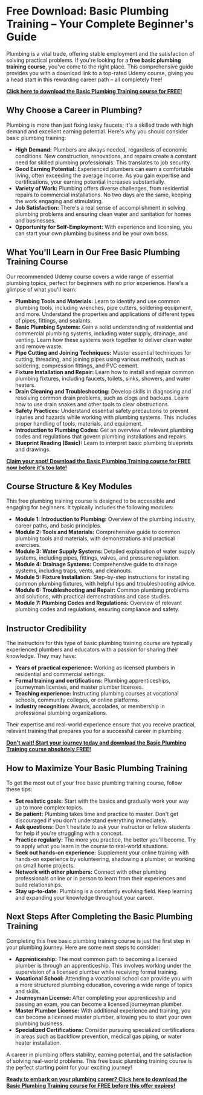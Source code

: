 # Free Download: Basic Plumbing Training – Your Complete Beginner's Guide

Plumbing is a vital trade, offering stable employment and the satisfaction of solving practical problems. If you're looking for a **free basic plumbing training course**, you've come to the right place. This comprehensive guide provides you with a download link to a top-rated Udemy course, giving you a head start in this rewarding career path – all completely free!

[**Click here to download the Basic Plumbing Training course for FREE!**](https://udemywork.com/basic-plumbing-training)

## Why Choose a Career in Plumbing?

Plumbing is more than just fixing leaky faucets; it's a skilled trade with high demand and excellent earning potential. Here's why you should consider basic plumbing training:

*   **High Demand:** Plumbers are always needed, regardless of economic conditions. New construction, renovations, and repairs create a constant need for skilled plumbing professionals. This translates to job security.
*   **Good Earning Potential:** Experienced plumbers can earn a comfortable living, often exceeding the average income. As you gain expertise and certifications, your earning potential increases substantially.
*   **Variety of Work:** Plumbing offers diverse challenges, from residential repairs to commercial installations. No two days are the same, keeping the work engaging and stimulating.
*   **Job Satisfaction:** There's a real sense of accomplishment in solving plumbing problems and ensuring clean water and sanitation for homes and businesses.
*   **Opportunity for Self-Employment:** With experience and licensing, you can start your own plumbing business and be your own boss.

## What You'll Learn in Our Free Basic Plumbing Training Course

Our recommended Udemy course covers a wide range of essential plumbing topics, perfect for beginners with no prior experience. Here's a glimpse of what you'll learn:

*   **Plumbing Tools and Materials:** Learn to identify and use common plumbing tools, including wrenches, pipe cutters, soldering equipment, and more. Understand the properties and applications of different types of pipes, fittings, and sealants.
*   **Basic Plumbing Systems:** Gain a solid understanding of residential and commercial plumbing systems, including water supply, drainage, and venting. Learn how these systems work together to deliver clean water and remove waste.
*   **Pipe Cutting and Joining Techniques:** Master essential techniques for cutting, threading, and joining pipes using various methods, such as soldering, compression fittings, and PVC cement.
*   **Fixture Installation and Repair:** Learn how to install and repair common plumbing fixtures, including faucets, toilets, sinks, showers, and water heaters.
*   **Drain Cleaning and Troubleshooting:** Develop skills in diagnosing and resolving common drain problems, such as clogs and backups. Learn how to use drain snakes and other tools to clear obstructions.
*   **Safety Practices:** Understand essential safety precautions to prevent injuries and hazards while working with plumbing systems. This includes proper handling of tools, materials, and equipment.
*   **Introduction to Plumbing Codes:** Get an overview of relevant plumbing codes and regulations that govern plumbing installations and repairs.
*   **Blueprint Reading (Basic):** Learn to interpret basic plumbing blueprints and drawings.

[**Claim your spot! Download the Basic Plumbing Training course for FREE now before it's too late!**](https://udemywork.com/basic-plumbing-training)

## Course Structure & Key Modules

This free plumbing training course is designed to be accessible and engaging for beginners. It typically includes the following modules:

*   **Module 1: Introduction to Plumbing:** Overview of the plumbing industry, career paths, and basic principles.
*   **Module 2: Tools and Materials:** Comprehensive guide to common plumbing tools and materials, with demonstrations and practical exercises.
*   **Module 3: Water Supply Systems:** Detailed explanation of water supply systems, including pipes, fittings, valves, and pressure regulation.
*   **Module 4: Drainage Systems:** Comprehensive guide to drainage systems, including traps, vents, and cleanouts.
*   **Module 5: Fixture Installation:** Step-by-step instructions for installing common plumbing fixtures, with helpful tips and troubleshooting advice.
*   **Module 6: Troubleshooting and Repair:** Common plumbing problems and solutions, with practical demonstrations and case studies.
*   **Module 7: Plumbing Codes and Regulations:** Overview of relevant plumbing codes and regulations, ensuring compliance and safety.

## Instructor Credibility

The instructors for this type of basic plumbing training course are typically experienced plumbers and educators with a passion for sharing their knowledge. They may have:

*   **Years of practical experience:** Working as licensed plumbers in residential and commercial settings.
*   **Formal training and certifications:** Plumbing apprenticeships, journeyman licenses, and master plumber licenses.
*   **Teaching experience:** Instructing plumbing courses at vocational schools, community colleges, or online platforms.
*   **Industry recognition:** Awards, accolades, or membership in professional plumbing organizations.

Their expertise and real-world experience ensure that you receive practical, relevant training that prepares you for a successful career in plumbing.

[**Don't wait! Start your journey today and download the Basic Plumbing Training course absolutely FREE!**](https://udemywork.com/basic-plumbing-training)

## How to Maximize Your Basic Plumbing Training

To get the most out of your free basic plumbing training course, follow these tips:

*   **Set realistic goals:** Start with the basics and gradually work your way up to more complex topics.
*   **Be patient:** Plumbing takes time and practice to master. Don't get discouraged if you don't understand everything immediately.
*   **Ask questions:** Don't hesitate to ask your instructor or fellow students for help if you're struggling with a concept.
*   **Practice regularly:** The more you practice, the better you'll become. Try to apply what you learn in the course to real-world situations.
*   **Seek out hands-on experience:** Supplement your online training with hands-on experience by volunteering, shadowing a plumber, or working on small home projects.
*   **Network with other plumbers:** Connect with other plumbing professionals online or in person to learn from their experiences and build relationships.
*   **Stay up-to-date:** Plumbing is a constantly evolving field. Keep learning and expanding your knowledge throughout your career.

## Next Steps After Completing the Basic Plumbing Training

Completing this free basic plumbing training course is just the first step in your plumbing journey. Here are some next steps to consider:

*   **Apprenticeship:** The most common path to becoming a licensed plumber is through an apprenticeship. This involves working under the supervision of a licensed plumber while receiving formal training.
*   **Vocational School:** Attending a vocational school can provide you with a more structured plumbing education, covering a wide range of topics and skills.
*   **Journeyman License:** After completing your apprenticeship and passing an exam, you can become a licensed journeyman plumber.
*   **Master Plumber License:** With additional experience and training, you can become a licensed master plumber, allowing you to start your own plumbing business.
*   **Specialized Certifications:** Consider pursuing specialized certifications in areas such as backflow prevention, medical gas piping, or water heater installation.

A career in plumbing offers stability, earning potential, and the satisfaction of solving real-world problems. This free basic plumbing training course is the perfect starting point for your exciting journey!

[**Ready to embark on your plumbing career? Click here to download the Basic Plumbing Training course for FREE before this offer expires!**](https://udemywork.com/basic-plumbing-training)
